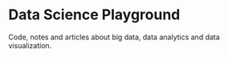 # Data Science Playground

Code, notes and articles about big data, data analytics and data visualization.
